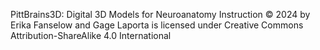  PittBrains3D: Digital 3D Models for Neuroanatomy Instruction © 2024 by Erika Fanselow and Gage Laporta is licensed under Creative Commons Attribution-ShareAlike 4.0 International 
